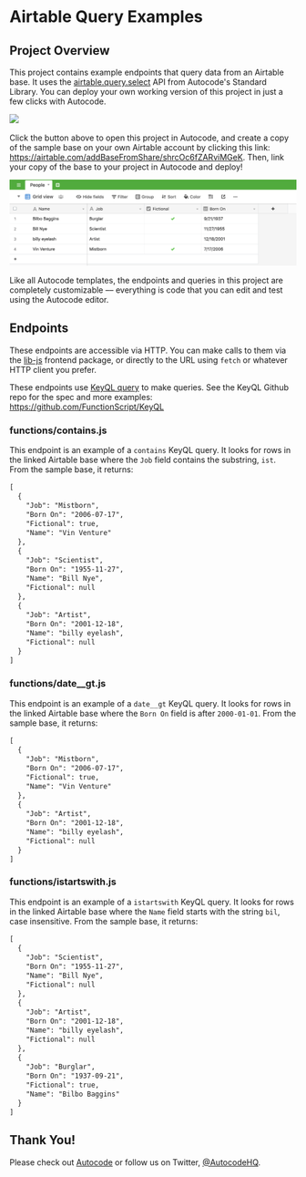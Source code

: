 # Airtable Query Examples

## Project Overview

This project contains example endpoints that query data from an Airtable base. It uses the [airtable.query.select](https://autocode.com/stdlib/airtable/query/#select) API from Autocode's Standard Library. You can deploy your own working version of this project in just a few clicks with Autocode.

[<img src="https://deploy.stdlib.com/static/images/deploy.svg?" width="192">](https://deploy.stdlib.com/)

Click the button above to open this project in Autocode, and create a copy of the sample base on your own Airtable account by clicking this link: https://airtable.com/addBaseFromShare/shrcOc6fZARviMGeK. Then, link your copy of the base to your project in Autocode and deploy!

![](./images/base-contents.png)

Like all Autocode templates, the endpoints and queries in this project are completely customizable –– everything is code that you can edit and test using the Autocode editor.

## Endpoints

These endpoints are accessible via HTTP. You can make calls to them via the [lib-js](https://github.com/stdlib/lib-js) frontend package, or directly to the URL using `fetch` or whatever HTTP client you prefer.

These endpoints use [KeyQL query](https://github.com/FunctionScript/KeyQL) to make queries. See the KeyQL Github repo for the spec and more examples: https://github.com/FunctionScript/KeyQL

### functions/contains.js

This endpoint is an example of a `contains` KeyQL query. It looks for rows in the linked Airtable base where the `Job` field contains the substring, `ist`. From the sample base, it returns:

```
[
  {
    "Job": "Mistborn",
    "Born On": "2006-07-17",
    "Fictional": true,
    "Name": "Vin Venture"
  },
  {
    "Job": "Scientist",
    "Born On": "1955-11-27",
    "Name": "Bill Nye",
    "Fictional": null
  },
  {
    "Job": "Artist",
    "Born On": "2001-12-18",
    "Name": "billy eyelash",
    "Fictional": null
  }
]
```

### functions/date__gt.js

This endpoint is an example of a `date__gt` KeyQL query. It looks for rows in the linked Airtable base where the `Born On` field is after `2000-01-01`. From the sample base, it returns:

```
[
  {
    "Job": "Mistborn",
    "Born On": "2006-07-17",
    "Fictional": true,
    "Name": "Vin Venture"
  },
  {
    "Job": "Artist",
    "Born On": "2001-12-18",
    "Name": "billy eyelash",
    "Fictional": null
  }
]
```

### functions/istartswith.js

This endpoint is an example of a `istartswith` KeyQL query. It looks for rows in the linked Airtable base where the `Name` field starts with the string `bil`, case insensitive. From the sample base, it returns:

```
[
  {
    "Job": "Scientist",
    "Born On": "1955-11-27",
    "Name": "Bill Nye",
    "Fictional": null
  },
  {
    "Job": "Artist",
    "Born On": "2001-12-18",
    "Name": "billy eyelash",
    "Fictional": null
  },
  {
    "Job": "Burglar",
    "Born On": "1937-09-21",
    "Fictional": true,
    "Name": "Bilbo Baggins"
  }
]
```

## Thank You!

Please check out [Autocode](https://autocode.com) or follow us on Twitter, [@AutocodeHQ](https://twitter.com/AutocodeHQ).
